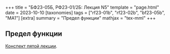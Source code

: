 +++
title = "БФ23-05Б, РФ23-01/2Б: Лекция N5"
template = "page.html"
date = 2023-10-10
[taxonomies]
tags = ["rf23-01b", "rf23-02b", "bf23-05b", "MA1"]
[extra]
summary = "Предел функции"
mathjax = "tex-mml"
+++

<!-- more -->

## Предел функции

[Конспект пятой лекции](/MA1_Lecture_5.pdf). 
